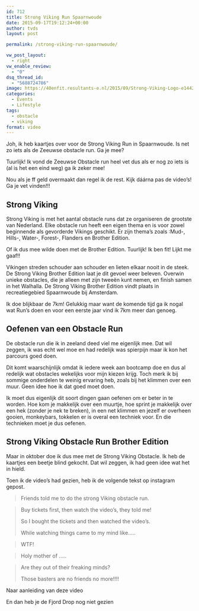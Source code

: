 ```yaml
---
id: 712
title: Strong Viking Run Spaarnwoude
date: 2015-09-17T19:12:24+00:00
author: tvds
layout: post

permalink: /strong-viking-run-spaarnwoude/

vw_post_layout:
  - right
vw_enable_review:
  - "0"
dsq_thread_id:
  - "5688724786"
image: https://40enfit.resultants-e.nl/2015/09/Strong-Viking-Logo-e1442509846568.jpg
categories:
  - Events
  - Lifestyle
tags:
  - obstacle
  - viking
format: video
---
```

Joh, ik heb kaartjes over voor de Strong Viking Run in Spaarnwoude. Is net zo iets als de Zeeuwse obstacle run. Ga je mee?

Tuurlijk! Ik vond de Zeeuwse Obstacle run heel vet dus als er nog zo iets is (al is het een eind weg) ga ik zeker mee!

Nou als je ff geld overmaakt dan regel ik de rest. Kijk dáárna pas de video&#8217;s! Ga je vet vinden!!!

<!--more-->

## Strong Viking

Strong Viking is met het aantal obstacle runs dat ze organiseren de grootste van Nederland. Elke obstacle run heeft een eigen thema en is voor zowel beginnende als gevorderde Vikings geschikt. Er zijn thema&#8217;s zoals :Mud-, Hills-, Water-, Forest-, Flanders en Brother Edition.

Of ik dus mee wilde doen met de Brother Edition. Tuurlijk! Ik ben fit! Lijkt me gaaf!!

Vikingen streden schouder aan schouder en lieten elkaar nooit in de steek. De Strong Viking Brother Edition laat je dit gevoel weer beleven. Overwin unieke obstacles, die je alleen met zijn tweeën kunt nemen, en finish samen in het Walhalla. De Strong Viking Brother Edition vindt plaats in recreatiegebied Spaarnwoude bij Amsterdam.

Ik doe blijkbaar de 7km! Gelukkig maar want de komende tijd ga ik nogal wat Run&#8217;s doen en voor een eerste jaar vind ik 7km meer dan genoeg.

## Oefenen van een Obstacle Run

De obstacle run die ik in zeeland deed viel me eigenlijk mee. Dat wil zeggen, ik was echt wel moe en had redelijk was spierpijn maar ik kon het parcours goed doen.

Dit komt waarschijnlijk omdat ik iedere week aan bootcamp doe en dus al redelijk wat obstacles wekelijks voor mijn kiezen krijg. Toch merk ik bij sommige onderdelen te weinig ervaring heb, zoals bij het klimmen over een muur. Geen idee hoe ik dat goed moet doen.

Ik moet dus eigenlijk dit soort dingen gaan oefenen om er beter in te worden. Hoe kom je makkelijk over een muurtje, hoe sprint je makkelijk over een hek (zonder je nek te breken), in een net klimmen en jezelf er overheen gooien, monkeybars, tokkelen er is overal een techniek voor. En die technieken moet je dus oefenen.

## Strong Viking Obstacle Run Brother Edition

Maar in oktober doe ik dus mee met de Strong Viking Obstacle. Ik heb de kaartjes een beetje blind gekocht. Dat wil zeggen, ik had geen idee wat het in hield.

Toen ik de video&#8217;s had gezien, heb ik de volgende tekst op instagram gepost.

> Friends told me to do the strong Viking obstacle run.
  
> Buy tickets first, then watch the video&#8217;s, they told me!
> 
> So I bought the tickets and then watched the video&#8217;s.
> 
> While watching things came to my mind like&#8230;..
  
> WTF!
  
> Holy mother of &#8230;..
  
> Are they out of their freaking minds?
> 
> Those basters are no friends no more!!!!

Naar aanleiding van deze video
  


En dan heb je de Fjord Drop nog niet gezien